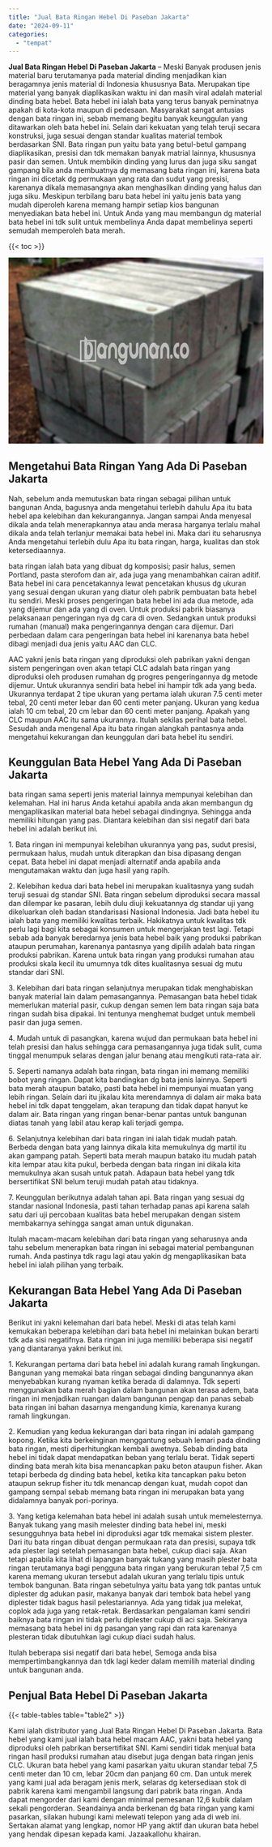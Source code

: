 ```yaml
---
title: "Jual Bata Ringan Hebel Di Paseban Jakarta"
date: "2024-09-11"
categories: 
  - "tempat"
---
```


**Jual Bata Ringan Hebel Di Paseban Jakarta** – Meski Banyak produsen jenis material baru terutamanya pada material dinding menjadikan kian beragamnya jenis material di Indonesia khususnya Bata. Merupakan tipe material yang banyak diaplikasikan waktu ini dan masih viral adalah material dinding bata hebel. Bata hebel ini ialah bata yang terus banyak peminatnya apakah di kota-kota maupun di pedesaan. Masyarakat sangat antusias dengan bata ringan ini, sebab memang begitu banyak keunggulan yang ditawarkan oleh bata hebel ini. Selain dari kekuatan yang telah teruji secara konstruksi, juga sesuai dengan standar kualitas material tembok berdasarkan SNI. Bata ringan pun yaitu bata yang betul-betul gampang diaplikasikan, presisi dan tdk memakan banyak matrial lainnya, khususnya pasir dan semen. Untuk membikin dinding yang lurus dan juga siku sangat gampang bila anda membuatnya dg memasang bata ringan ini, karena bata ringan ini dicetak dg permukaan yang rata dan sudut yang presisi, karenanya dikala memasangnya akan menghasilkan dinding yang halus dan juga siku. Meskipun terbilang baru bata hebel ini yaitu jenis bata yang mudah diperoleh karena memang hampir setiap kios bangunan menyediakan bata hebel ini. Untuk Anda yang mau membangun dg material bata hebel ini tdk sulit untuk membelinya Anda dapat membelinya seperti semudah memperoleh bata merah.

{{< toc >}}

![Jual Bata Ringan Hebel Di Paseban Jakarta](/images/jual-hebel-murah-40.png)

## Mengetahui Bata Ringan Yang Ada Di Paseban Jakarta

Nah, sebelum anda memutuskan bata ringan sebagai pilihan untuk bangunan Anda, bagusnya anda mengetahui terlebih dahulu Apa itu bata hebel apa kelebihan dan kekurangannya. Jangan sampai Anda menyesal dikala anda telah menerapkannya atau anda merasa harganya terlalu mahal dikala anda telah terlanjur memakai bata hebel ini. Maka dari itu seharusnya Anda mengetahui terlebih dulu Apa itu bata ringan, harga, kualitas dan stok ketersediaannya.

bata ringan ialah bata yang dibuat dg komposisi; pasir halus, semen Portland, pasta sterofom dan air, ada juga yang menambahkan cairan aditif. Bata hebel ini cara pencetakannya lewat pencetakan khusus dg ukuran yang sesuai dengan ukuran yang diatur oleh pabrik pembuatan bata hebel itu sendiri. Meski proses pengeringan bata hebel ini ada dua metode, ada yang dijemur dan ada yang di oven. Untuk produksi pabrik biasanya pelaksanaan pengeringan nya dg cara di oven. Sedangkan untuk produksi rumahan (manual) maka pengeringannya dengan cara dijemur. Dari perbedaan dalam cara pengeringan bata hebel ini karenanya bata hebel dibagi menjadi dua jenis yaitu AAC dan CLC.

AAC yakni jenis bata ringan yang diproduksi oleh pabrikan yakni dengan sistem pengeringan oven akan tetapi CLC adalah bata ringan yang diproduksi oleh produsen rumahan dg progres pengeringannya dg metode dijemur. Untuk ukurannya sendiri bata hebel ini hampir tdk ada yang beda. Ukurannya terdapat 2 tipe ukuran yang pertama ialah ukuran 7.5 centi meter tebal, 20 centi meter lebar dan 60 centi meter panjang. Ukuran yang kedua ialah 10 cm tebal, 20 cm lebar dan 60 centi meter panjang. Apakah yang CLC maupun AAC itu sama ukurannya. Itulah sekilas perihal bata hebel. Sesudah anda mengenal Apa itu bata ringan alangkah pantasnya anda mengetahui kekurangan dan keunggulan dari bata hebel itu sendiri.

## Keunggulan Bata Hebel Yang Ada Di Paseban Jakarta

bata ringan sama seperti jenis material lainnya mempunyai kelebihan dan kelemahan. Hal ini harus Anda ketahui apabila anda akan membangun dg mengaplikasikan material bata hebel sebagai dindingnya. Sehingga anda memiliki hitungan yang pas. Diantara kelebihan dan sisi negatif dari bata hebel ini adalah berikut ini.

1\. Bata ringan ini mempunyai kelebihan ukurannya yang pas, sudut presisi, permukaan halus, mudah untuk diterapkan dan bisa dipasang dengan cepat. Bata hebel ini dapat menjadi alternatif anda apabila anda mengutamakan waktu dan juga hasil yang rapih.

2\. Kelebihan kedua dari bata hebel ini merupakan kualitasnya yang sudah teruji sesuai dg standar SNI. Bata ringan sebelum diproduksi secara massal dan dilempar ke pasaran, lebih dulu diuji kekuatannya dg standar uji yang dikeluarkan oleh badan standarisasi Nasional Indonesia. Jadi bata hebel itu ialah bata yang memiliki kwalitas terbaik. Hakikatnya untuk kwalitas tdk perlu lagi bagi kita sebagai konsumen untuk mengerjakan test lagi. Tetapi sebab ada banyak beredarnya jenis bata hebel baik yang produksi pabrikan ataupun perumahan, karenanya pantasnya yang dipilih adalah bata ringan produksi pabrikan. Karena untuk bata ringan yang produksi rumahan atau produksi skala kecil itu umumnya tdk dites kualitasnya sesuai dg mutu standar dari SNI.

3\. Kelebihan dari bata ringan selanjutnya merupakan tidak menghabiskan banyak material lain dalam pemasangannya. Pemasangan bata hebel tidak memerlukan material pasir, cukup dengan semen lem bata ringan saja bata ringan sudah bisa dipakai. Ini tentunya menghemat budget untuk membeli pasir dan juga semen.

4\. Mudah untuk di pasangkan, karena wujud dan permukaan bata hebel ini telah presisi dan halus sehingga cara pemasangannya juga tidak sulit, cuma tinggal menumpuk selaras dengan jalur benang atau mengikuti rata-rata air.

5\. Seperti namanya adalah bata ringan, bata ringan ini memang memiliki bobot yang ringan. Dapat kita bandingkan dg bata jenis lainnya. Seperti bata merah ataupun batako, pasti bata hebel ini mempunyai muatan yang lebih ringan. Selain dari itu jikalau kita merendamnya di dalam air maka bata hebel ini tdk dapat tenggelam, akan terapung dan tidak dapat hanyut ke dalam air. Bata ringan yang ringan benar-benar pantas untuk bangunan diatas tanah yang labil atau kerap kali terjadi gempa.

6\. Selanjutnya kelebihan dari bata ringan ini ialah tidak mudah patah. Berbeda dengan bata yang lainnya dikala kita memukulnya dg martil itu akan gampang patah. Seperti bata merah maupun batako itu mudah patah kita lempar atau kita pukul, berbeda dengan bata ringan ini dikala kita memukulnya akan susah untuk patah. Adapaun bata hebel yang tdk bersertifikat SNI belum teruji mudah patah atau tidaknya.

7\. Keunggulan berikutnya adalah tahan api. Bata ringan yang sesuai dg standar nasional Indonesia, pasti tahan terhadap panas api karena salah satu dari uji percobaan kualitas bata hebel merupakan dengan sistem membakarnya sehingga sangat aman untuk digunakan.

Itulah macam-macam kelebihan dari bata ringan yang seharusnya anda tahu sebelum menerapkan bata ringan ini sebagai material pembangunan rumah. Anda pastinya tdk ragu lagi atau yakin dg mengaplikasikan bata hebel ini ialah pilihan yang terbaik.

## Kekurangan Bata Hebel Yang Ada Di Paseban Jakarta

Berikut ini yakni kelemahan dari bata hebel. Meski di atas telah kami kemukakan beberapa kelebihan dari bata hebel ini melainkan bukan berarti tdk ada sisi negatifnya. Bata ringan ini juga memiliki beberapa sisi negatif yang diantaranya yakni berikut ini.

1\. Kekurangan pertama dari bata hebel ini adalah kurang ramah lingkungan. Bangunan yang memakai bata ringan sebagai dinding bangunannya akan menyebabkan kurang nyaman ketika berada di dalamnya. Tdk seperti menggunakan bata merah bagian dalam bangunan akan terasa adem, bata ringan ini menjadikan ruangan dalam bangunan pengap dan panas sebab bata ringan ini bahan dasarnya mengandung kimia, karenanya kurang ramah lingkungan.

2\. Kemudian yang kedua kekurangan dari bata ringan ini adalah gampang kopong. Ketika kita berkeinginan menggantung sebuah lemari pada dinding bata ringan, mesti diperhitungkan kembali awetnya. Sebab dinding bata hebel ini tidak dapat mendapatkan beban yang terlalu berat. Tidak seperti dinding bata merah kita bisa menancapkan paku beton ataupun fisher. Akan tetapi berbeda dg dinding bata hebel, ketika kita tancapkan paku beton ataupun sekrup fisher itu tdk menancap dengan kuat, mudah copot dan gampang sempal sebab memang bata ringan ini merupakan bata yang didalamnya banyak pori-porinya.

3\. Yang ketiga kelemahan bata hebel ini adalah susah untuk memelesternya. Banyak tukang yang masih melester dinding bata hebel ini, meski sesungguhnya bata hebel ini diproduksi agar tdk memakai sistem plester. Dari itu bata ringan dibuat dengan permukaan rata dan presisi, supaya tdk ada plester lagi setelah pemasangan bata hebel, cukup diaci saja. Akan tetapi apabila kita lihat di lapangan banyak tukang yang masih plester bata ringan terutamanya bagi pengguna bata ringan yang berukuran tebal 7,5 cm karena memang ukuran tersebut adalah ukuran yang terlalu tipis untuk tembok bangunan. Bata ringan sebetulnya yaitu bata yang tdk pantas untuk diplester dg adukan pasir, makanya banyak dari tembok bata hebel yang diplester tidak bagus hasil pelestariannya. Ada yang tidak jua melekat, coplok ada juga yang retak-retak. Berdasarkan pengalaman kami sendiri baiknya bata ringan ini tidak perlu diplester cukup di aci saja. Sekiranya memasang bata hebel ini dg pasangan yang rapi dan rata karenanya plesteran tidak dibutuhkan lagi cukup diaci sudah halus.

Itulah beberapa sisi negatif dari bata hebel, Semoga anda bisa mempertimbangkannya dan tdk lagi keder dalam memilih material dinding untuk bangunan anda.

## Penjual Bata Hebel Di Paseban Jakarta

{{< table-tables table="table2" >}}

Kami ialah distributor yang Jual Bata Ringan Hebel Di Paseban Jakarta. Bata hebel yang kami jual ialah bata hebel macam AAC, yakni bata hebel yang diproduksi oleh pabrikan bersertifikat SNI. Kami sendiri tidak menjual bata ringan hasil produksi rumahan atau disebut juga dengan bata ringan jenis CLC. Ukuran bata hebel yang kami pasarkan yaitu ukuran standar tebal 7,5 centi meter dan 10 cm, lebar 20cm dan panjang 60 cm. Dan untuk merek yang kami jual ada beragam jenis merk, selaras dg ketersediaan stok di pabrik karena kami mengambil langsung dari pabrik bata ringan. Anda dapat mengorder dari kami dengan minimal pemesanan 12,6 kubik dalam sekali pengorderan. Seandainya anda berkenan dg bata ringan yang kami pasarkan, silakan hubungi kami melewati telepon yang ada di web ini. Sertakan alamat yang lengkap, nomor HP yang aktif dan ukuran bata hebel yang hendak dipesan kepada kami. Jazaakallohu khairan.
